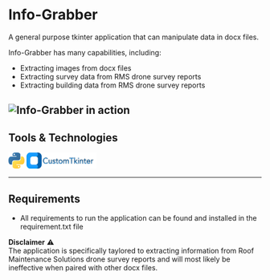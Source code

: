 # **Info-Grabber**
A general purpose tkinter application that can manipulate data in docx files.

Info-Grabber has many capabilities, including:
- Extracting images from docx files
- Extracting survey data from RMS drone survey reports 
- Extracting building data from RMS drone survey reports

![Info-Grabber in action](media\info-grabber.gif)
---
## Tools & Technologies <br>
<img height="32" width="32" src="media/python.svg"/> <img height="32" width="140" src="media/custom-tkinter-logo.png"/>

---
## Requirements
- All requirements to run the application can be found and installed in the requirement.txt file <br>
  
**Disclaimer** ⚠️<br>
The application is specifically taylored to extracting information from Roof Maintenance Solutions drone survey reports and will most likely be ineffective when paired with other docx files.
